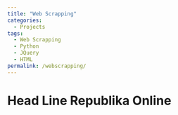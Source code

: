 ```yaml
---
title: "Web Scrapping"
categories:
  - Projects
tags:
  - Web Scrapping
  - Python
  - JQuery
  - HTML
permalink: /webscrapping/
---
```


<html>
<script src="https://code.jquery.com/jquery-3.3.1.js"></script>
<script>
     $(document).ready(function(){
        $.getJSON('headline.json',function(data){
            var headline_data = '';
            headline_data += "<table border='1'><tr><td>No</td><td>Judul</td><td>Kategori</td><td>Waktu Publish</td><td>Waktu Scrapping</td></tr>"
            $.each(data, function(key, value) {
                headline_data += '<tr>';
                headline_data += '<td>'+(key+1)+'</td>'
                headline_data += '<td>'+value.title+'</td>'
				headline_data += '<td>'+value.category+'</td>'
                headline_data += '<td>'+value.get_time+'</td>'
				headline_data += '<td>'+value.date+'</td>'
                headline_data += '</tr>'; 
            });
            $('#headline').append(headline_data);
        });
    });
</script>
<body>
    <h1>Head Line Republika Online</h1>
    <div id="headline"></div>
</body>
</html>